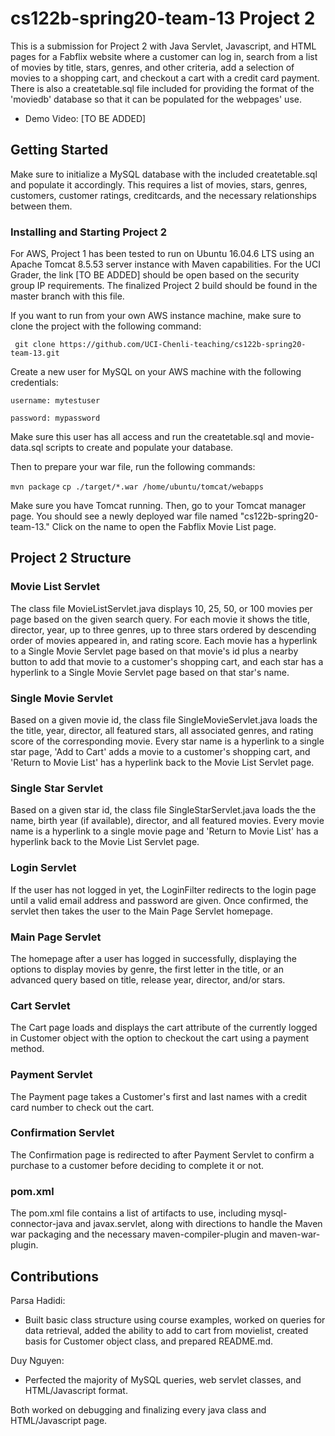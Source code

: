 # cs122b-spring20-team-13 Project 2
This is a submission for Project 2 with Java Servlet, Javascript, and HTML pages for a Fabflix website where a customer can log in, search from a list of movies by title, stars, genres, and other criteria, add a selection of movies to a shopping cart, and checkout a cart with a credit card payment. There is also a createtable.sql file included for providing the format of the 'moviedb' database so that it can be populated for the webpages' use.


- Demo Video: [TO BE ADDED]

## Getting Started
Make sure to initialize a MySQL database with the included createtable.sql and populate it accordingly. This requires a list of movies, stars, genres, customers, customer ratings, creditcards, and the necessary relationships between them.

### Installing and Starting Project 2
For AWS, Project 1 has been tested to run on Ubuntu 16.04.6 LTS using an Apache Tomcat 8.5.53 server instance with Maven capabilities. For the UCI Grader, the link [TO BE ADDED] should be open based on the security group IP requirements. The finalized Project 2 build should be found in the master branch with this file.

If you want to run from your own AWS instance machine, make sure to clone the project with the following command:

``` git clone https://github.com/UCI-Chenli-teaching/cs122b-spring20-team-13.git```

Create a new user for MySQL on your AWS machine with the following credentials:

```username: mytestuser```

```password: mypassword```

Make sure this user has all access and run the createtable.sql and movie-data.sql scripts to create and populate your database.

Then to prepare your war file, run the following commands:

```mvn package```
```cp ./target/*.war /home/ubuntu/tomcat/webapps```

Make sure you have Tomcat running. Then, go to your Tomcat manager page. You should see a newly deployed war file named "cs122b-spring20-team-13." Click on the name to open the Fabflix Movie List page.

## Project 2 Structure
### Movie List Servlet
The class file MovieListServlet.java displays 10, 25, 50, or 100 movies per page based on the given search query. For each movie it shows the title, director, year, up to three genres, up to three stars ordered by descending order of movies appeared in, and rating score. Each movie has a hyperlink to a Single Movie Servlet page based on that movie's id plus a nearby button to add that movie to a customer's shopping cart, and each star has a hyperlink to a Single Movie Servlet page based on that star's name.
### Single Movie Servlet
Based on a given movie id, the class file SingleMovieServlet.java loads the the title, year, director, all featured stars, all associated genres, and rating score of the corresponding movie. Every star name is a hyperlink to a single star page, 'Add to Cart' adds a movie to a customer's shopping cart, and 'Return to Movie List' has a hyperlink back to the Movie List Servlet page.
### Single Star Servlet
Based on a given star id, the class file SingleStarServlet.java loads the the name, birth year (if available), director, and all featured movies. Every movie name is a hyperlink to a single movie page and 'Return to Movie List' has a hyperlink back to the Movie List Servlet page.
### Login Servlet
If the user has not logged in yet, the LoginFilter redirects to the login page until a valid email address and password are given. Once confirmed, the servlet then takes the user to the Main Page Servlet homepage.
### Main Page Servlet
The homepage after a user has logged in successfully, displaying the options to display movies by genre, the first letter in the title, or an advanced query based on title, release year, director, and/or stars.
### Cart Servlet
The Cart page loads and displays the cart attribute of the currently logged in Customer object with the option to checkout the cart using a payment method.
### Payment Servlet
The Payment page takes a Customer's first and last names with a credit card number to check out the cart.
### Confirmation Servlet
The Confirmation page is redirected to after Payment Servlet to confirm a purchase to a customer before deciding to complete it or not.
### pom.xml
The pom.xml file contains a list of artifacts to use, including mysql-connector-java and javax.servlet, along with directions to handle the Maven war packaging and the necessary maven-compiler-plugin and maven-war-plugin.

## Contributions
Parsa Hadidi:
- Built basic class structure using course examples, worked on queries for data retrieval, added the ability to add to cart from movielist, created basis for Customer object class, and prepared README.md.

Duy Nguyen: 
- Perfected the majority of MySQL queries, web servlet classes, and HTML/Javascript format.

Both worked on debugging and finalizing every java class and HTML/Javascript page.
